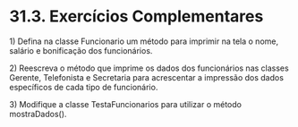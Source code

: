 <h1>31.3. Exercícios Complementares</h1>
<p>1) Defina na classe Funcionario um método para imprimir na tela o nome, salário e 
bonificação dos funcionários.</p>
<p>2) Reescreva o método que imprime os dados dos funcionários nas classes Gerente, 
Telefonista e Secretaria para acrescentar a impressão dos dados específicos de cada tipo de 
funcionário.</p>
<p>3) Modifique a classe TestaFuncionarios para utilizar o método mostraDados().</p>
